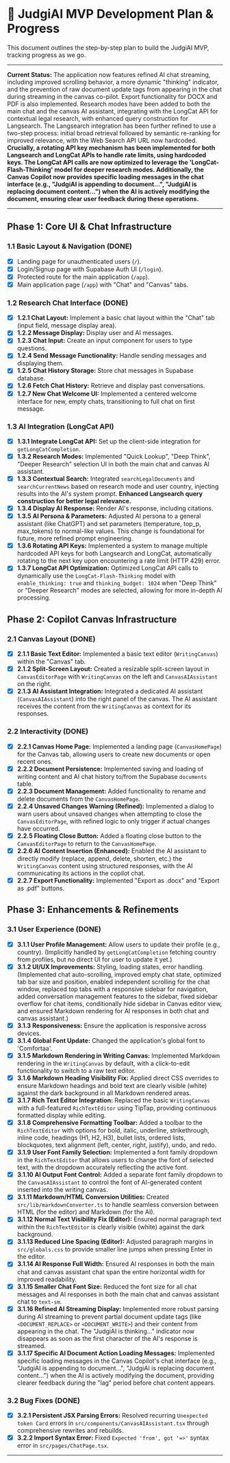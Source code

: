 # 🚀 JudgiAI MVP Development Plan & Progress

This document outlines the step-by-step plan to build the JudgiAI MVP, tracking progress as we go.

---

**Current Status:** The application now features refined AI chat streaming, including improved scrolling behavior, a more dynamic "thinking" indicator, and the prevention of raw document update tags from appearing in the chat during streaming in the canvas co-pilot. Export functionality for DOCX and PDF is also implemented. Research modes have been added to both the main chat and the canvas AI assistant, integrating with the LongCat API for contextual legal research, with enhanced query construction for Langsearch. The Langsearch integration has been further refined to use a two-step process: initial broad retrieval followed by semantic re-ranking for improved relevance, with the Web Search API URL now hardcoded. **Crucially, a rotating API key mechanism has been implemented for both Langsearch and LongCat APIs to handle rate limits, using hardcoded keys. The LongCat API calls are now optimized to leverage the 'LongCat-Flash-Thinking' model for deeper research modes. Additionally, the Canvas Copilot now provides specific loading messages in the chat interface (e.g., "JudgiAI is appending to document...", "JudgiAI is replacing document content...") when the AI is actively modifying the document, ensuring clear user feedback during these operations.**

---

## Phase 1: Core UI & Chat Infrastructure

### 1.1 Basic Layout & Navigation (DONE)
- [x] Landing page for unauthenticated users (`/`).
- [x] Login/Signup page with Supabase Auth UI (`/login`).
- [x] Protected route for the main application (`/app`).
- [x] Main application page (`/app`) with "Chat" and "Canvas" tabs.

### 1.2 Research Chat Interface (DONE)
- [x] **1.2.1 Chat Layout:** Implement a basic chat layout within the "Chat" tab (input field, message display area).
- [x] **1.2.2 Message Display:** Display user and AI messages.
- [x] **1.2.3 Chat Input:** Create an input component for users to type questions.
- [x] **1.2.4 Send Message Functionality:** Handle sending messages and displaying them.
- [x] **1.2.5 Chat History Storage:** Store chat messages in Supabase database.
- [x] **1.2.6 Fetch Chat History:** Retrieve and display past conversations.
- [x] **1.2.7 New Chat Welcome UI:** Implemented a centered welcome interface for new, empty chats, transitioning to full chat on first message.

### 1.3 AI Integration (LongCat API)
- [x] **1.3.1 Integrate LongCat API:** Set up the client-side integration for `getLongCatCompletion`.
- [x] **1.3.2 Research Modes:** Implemented "Quick Lookup", "Deep Think", "Deeper Research" selection UI in both the main chat and canvas AI assistant.
- [x] **1.3.3 Contextual Search:** Integrated `searchLegalDocuments` and `searchCurrentNews` based on research mode and user country, injecting results into the AI's system prompt. **Enhanced Langsearch query construction for better legal relevance.**
- [x] **1.3.4 Display AI Response:** Render AI's response, including citations.
- [x] **1.3.5 AI Persona & Parameters:** Adjusted AI persona to a general assistant (like ChatGPT) and set parameters (temperature, top_p, max_tokens) to normal-like values. This change is foundational for future, more refined prompt engineering.
- [x] **1.3.6 Rotating API Keys:** Implemented a system to manage multiple hardcoded API keys for both Langsearch and LongCat, automatically rotating to the next key upon encountering a rate limit (HTTP 429) error.
- [x] **1.3.7 LongCat API Optimization:** Optimized LongCat API calls to dynamically use the `LongCat-Flash-Thinking` model with `enable_thinking: true` and `thinking_budget: 1024` when "Deep Think" or "Deeper Research" modes are selected, allowing for more in-depth AI processing.

## Phase 2: Copilot Canvas Infrastructure

### 2.1 Canvas Layout (DONE)
- [x] **2.1.1 Basic Text Editor:** Implemented a basic text editor (`WritingCanvas`) within the "Canvas" tab.
- [x] **2.1.2 Split-Screen Layout:** Created a resizable split-screen layout in `CanvasEditorPage` with `WritingCanvas` on the left and `CanvasAIAssistant` on the right.
- [x] **2.1.3 AI Assistant Integration:** Integrated a dedicated AI assistant (`CanvasAIAssistant`) into the right panel of the canvas. The AI assistant receives the content from the `WritingCanvas` as context for its responses.

### 2.2 Interactivity (DONE)
- [x] **2.2.1 Canvas Home Page:** Implemented a landing page (`CanvasHomePage`) for the Canvas tab, allowing users to create new documents or open recent ones.
- [x] **2.2.2 Document Persistence:** Implemented saving and loading of writing content and AI chat history to/from the Supabase `documents` table.
- [x] **2.2.3 Document Management:** Added functionality to rename and delete documents from the `CanvasHomePage`.
- [x] **2.2.4 Unsaved Changes Warning (Refined):** Implemented a dialog to warn users about unsaved changes when attempting to close the `CanvasEditorPage`, with refined logic to only trigger if actual changes have occurred.
- [x] **2.2.5 Floating Close Button:** Added a floating close button to the `CanvasEditorPage` to return to the `CanvasHomePage`.
- [x] **2.2.6 AI Content Insertion (Enhanced):** Enabled the AI assistant to directly modify (replace, append, delete, shorten, etc.) the `WritingCanvas` content using structured responses, with the AI communicating its actions in the copilot chat.
- [x] **2.2.7 Export Functionality:** Implemented "Export as .docx" and "Export as .pdf" buttons.

## Phase 3: Enhancements & Refinements

### 3.1 User Experience (DONE)
- [x] **3.1.1 User Profile Management:** Allow users to update their profile (e.g., country). (Implicitly handled by `getLongCatCompletion` fetching country from profiles, but no direct UI for user to update it yet.)
- [x] **3.1.2 UI/UX Improvements:** Styling, loading states, error handling. (Implemented chat auto-scrolling, improved empty chat state, optimized tab bar size and position, enabled independent scrolling for the chat window, replaced top tabs with a responsive sidebar for navigation, added conversation management features to the sidebar, fixed sidebar overflow for chat items, conditionally hide sidebar in Canvas editor view, and ensured Markdown rendering for AI responses in both chat and canvas assistant.)
- [x] **3.1.3 Responsiveness:** Ensure the application is responsive across devices.
- [x] **3.1.4 Global Font Update:** Changed the application's global font to 'Comfortaa'.
- [x] **3.1.5 Markdown Rendering in Writing Canvas:** Implemented Markdown rendering in the `WritingCanvas` by default, with a click-to-edit functionality to switch to a raw text editor.
- [x] **3.1.6 Markdown Heading Visibility Fix:** Applied direct CSS overrides to ensure Markdown headings and bold text are clearly visible (white) against the dark background in all Markdown rendered areas.
- [x] **3.1.7 Rich Text Editor Integration:** Replaced the basic `WritingCanvas` with a full-featured `RichTextEditor` using TipTap, providing continuous formatted display while editing.
- [x] **3.1.8 Comprehensive Formatting Toolbar:** Added a toolbar to the `RichTextEditor` with options for bold, italic, underline, strikethrough, inline code, headings (H1, H2, H3), bullet lists, ordered lists, blockquotes, text alignment (left, center, right, justify), undo, and redo.
- [x] **3.1.9 User Font Family Selection:** Implemented a font family dropdown in the `RichTextEditor` that allows users to change the font of selected text, with the dropdown accurately reflecting the active font.
- [x] **3.1.10 AI Output Font Control:** Added a separate font family dropdown to the `CanvasAIAssistant` to control the font of AI-generated content inserted into the writing canvas.
- [x] **3.1.11 Markdown/HTML Conversion Utilities:** Created `src/lib/markdownConverter.ts` to handle seamless conversion between HTML (for the editor) and Markdown (for the AI).
- [x] **3.1.12 Normal Text Visibility Fix (Editor):** Ensured normal paragraph text within the `RichTextEditor` is clearly visible (white) against the dark background.
- [x] **3.1.13 Reduced Line Spacing (Editor):** Adjusted paragraph margins in `src/globals.css` to provide smaller line jumps when pressing Enter in the editor.
- [x] **3.1.14 AI Response Full Width:** Ensured AI responses in both the main chat and canvas assistant chat span the entire horizontal width for improved readability.
- [x] **3.1.15 Smaller Chat Font Size:** Reduced the font size for all chat messages and AI responses in both the main chat and canvas assistant chat to `text-sm`.
- [x] **3.1.16 Refined AI Streaming Display:** Implemented more robust parsing during AI streaming to prevent partial document update tags (like `<DOCUMENT_REPLACE>` or `<DOCUMENT_WRITE>`) and their content from appearing in the chat. The "JudgiAI is thinking..." indicator now disappears as soon as the first character of the AI's response is streamed.
- [x] **3.1.17 Specific AI Document Action Loading Messages:** Implemented specific loading messages in the Canvas Copilot's chat interface (e.g., "JudgiAI is appending to document...", "JudgiAI is replacing document content...") when the AI is actively modifying the document, providing clearer feedback during the "lag" period before chat content appears.

### 3.2 Bug Fixes (DONE)
- [x] **3.2.1 Persistent JSX Parsing Errors:** Resolved recurring `Unexpected token Card` errors in `src/components/CanvasAIAssistant.tsx` through comprehensive rewrites and rebuilds.
- [x] **3.2.2 Import Syntax Error:** Fixed `Expected 'from', got '=>'` syntax error in `src/pages/ChatPage.tsx`.

---